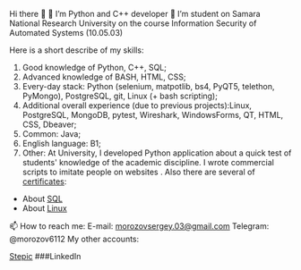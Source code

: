Hi there 👋
🔭 I’m Python and C++ developer
🔭 I’m student on  Samara National Research University on the course Information Security of Automated Systems (10.05.03)

Here is a short describe of my skills:
1.	Good knowledge of Python, C++, SQL;
2.	Advanced knowledge of BASH, HTML, CSS;
3.	Every-day stack: Python (selenium, matpotlib, bs4, PyQT5, telethon, PyMongo), PostgreSQL, git, Linux (+ bash scripting);
4.	Additional overall experience (due to previous projects):Linux, PostgreSQL, MongoDB, pytest, Wireshark, WindowsForms, QT, HTML, CSS, Dbeaver;
5.	Common:  Java;
6.	English language: B1;
7.	Other:
  At University, I developed Python application about a quick test of students' knowledge of the academic discipline. I wrote commercial scripts to imitate people on websites . Also there are several of  [certificates](https://drive.google.com/drive/folders/1w2c6oKNBp3rjzIJTWm66uy2sFb3xZsIw?usp=sharing):

- About [SQL](https://stepik.org/cert/1992535)
- About [Linux](https://stepik.org/cert/2048051)

📫 How to reach me:
E-mail: morozovsergey.03@gmail.com
Telegram: @morozov6112
My other accounts:

[Stepic](https://stepik.org/users/595471704)
###LinkedIn
